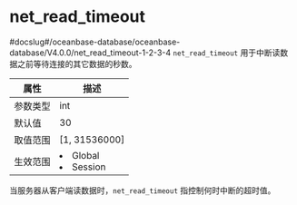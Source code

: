 net_read_timeout 
=====================================
#docslug#/oceanbase-database/oceanbase-database/V4.0.0/net_read_timeout-1-2-3-4
`net_read_timeout` 用于中断读数据之前等待连接的其它数据的秒数。


| **属性** |                                                   **描述**                                                   |
|--------|------------------------------------------------------------------------------------------------------------|
| 参数类型   | int                                                                                                        |
| 默认值    | 30                                                                                                         |
| 取值范围   | \[1, 31536000\]                                                                                            |
| 生效范围   | <li> Global   <li> Session    |



当服务器从客户端读数据时，`net_read_timeout` 指控制何时中断的超时值。
